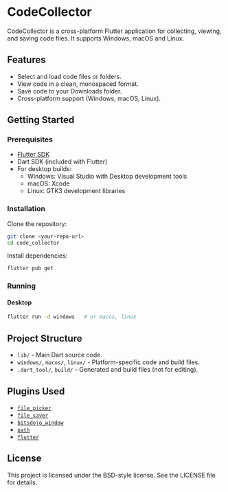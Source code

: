 # CodeCollector

CodeCollector is a cross-platform Flutter application for collecting, viewing, and saving code files. It supports Windows, macOS and Linux.

## Features

- Select and load code files or folders.
- View code in a clean, monospaced format.
- Save code to your Downloads folder.
- Cross-platform support (Windows, macOS, Linux).

## Getting Started

### Prerequisites

- [Flutter SDK](https://flutter.dev/docs/get-started/install)
- Dart SDK (included with Flutter)
- For desktop builds: 
  - Windows: Visual Studio with Desktop development tools
  - macOS: Xcode
  - Linux: GTK3 development libraries

### Installation

Clone the repository:

```sh
git clone <your-repo-url>
cd code_collector
```

Install dependencies:

```sh
flutter pub get
```

### Running

#### Desktop

```sh
flutter run -d windows   # or macos, linux
```

## Project Structure

- `lib/` - Main Dart source code.
- `windows/`, `macos/`, `linux/` - Platform-specific code and build files.
- `.dart_tool/`, `build/` - Generated and build files (not for editing).

## Plugins Used

- [`file_picker`](https://pub.dev/packages/file_picker)
- [`file_saver`](https://pub.dev/packages/file_saver)
- [`bitsdojo_window`](https://pub.dev/packages/bitsdojo_window)
- [`path`](https://pub.dev/packages/path)
- [`flutter`](https://flutter.dev/)

## License

This project is licensed under the BSD-style license. See the LICENSE file for details.
